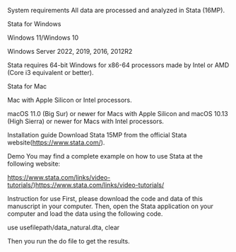 System requirements
All data are processed and analyzed in Stata (16MP).

Stata for Windows

Windows 11/Windows 10

Windows Server 2022, 2019, 2016, 2012R2

Stata requires 64-bit Windows for x86-64 processors made by Intel or AMD (Core i3 equivalent or better).

Stata for Mac

Mac with Apple Silicon or Intel processors.

macOS 11.0 (Big Sur) or newer for Macs with Apple Silicon and macOS 10.13 (High Sierra) or newer for Macs with Intel processors.

Installation guide
Download Stata 15MP from the official Stata website(https://www.stata.com/).

Demo
You may find a complete example on how to use Stata at the following website:

https://www.stata.com/links/video-tutorials/)https://www.stata.com/links/video-tutorials/

Instruction for use
First, please download the code and data of this manuscript in your computer. Then, open the Stata application on your computer and load the data using the following code.

use usefilepath/data_natural.dta, clear

Then you run the do file to get the results.
